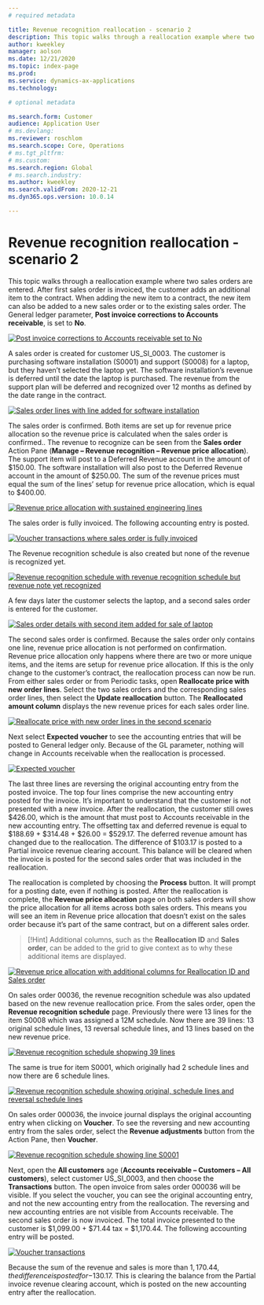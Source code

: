 ```yaml
---
# required metadata

title: Revenue recognition reallocation - scenario 2
description: This topic walks through a reallocation example where two sales orders are entered. After first sales order is invoiced, the customer adds an additional item to the contract. When adding the new item to a contract, the new item can also be added to a new sales order or to the existing sales order. 
author: kweekley
manager: aolson
ms.date: 12/21/2020
ms.topic: index-page
ms.prod: 
ms.service: dynamics-ax-applications
ms.technology: 

# optional metadata

ms.search.form: Customer
audience: Application User
# ms.devlang: 
ms.reviewer: roschlom
ms.search.scope: Core, Operations
# ms.tgt_pltfrm: 
# ms.custom: 
ms.search.region: Global 
# ms.search.industry: 
ms.author: kweekley
ms.search.validFrom: 2020-12-21
ms.dyn365.ops.version: 10.0.14

---
```


# Revenue recognition reallocation - scenario 2

This topic walks through a reallocation example where two sales orders are entered. After first sales order is invoiced, the customer adds an additional item to the contract. When adding the new item to a contract, the new item can also be added to a new sales order or to the existing sales order.
The General ledger parameter, **Post invoice corrections to Accounts receivable**, is set to **No**.

[![Post invoice corrections to Accounts receivable set to No](./media/12_rev-rec-scenarios.png)](./media/12_rev-rec-scenarios.png)

A sales order is created for customer US_SI_0003. The customer is purchasing software installation (S0001) and support (S0008) for a laptop, but they haven’t selected the laptop yet. The software installation’s revenue is deferred until the date the laptop is purchased. The revenue from the support plan will be deferred and recognized over 12 months as defined by the date range in the contract. 

[![Sales order lines with line added for software installation](./media/13_rev-rec-scenarios.png)](./media/13_rev-rec-scenarios.png)

The sales order is confirmed. Both items are set up for revenue price allocation so the revenue price is calculated when the sales order is confirmed.. The revenue to recognize can be seen from the **Sales order** Action Pane (**Manage – Revenue recognition – Revenue price allocation**). The support item will post to a Deferred Revenue account in the amount of $150.00. The software installation will also post to the Deferred Revenue account in the amount of $250.00.  The sum of the revenue prices must equal the sum of the lines’ setup for revenue price allocation, which is equal to $400.00. 

[![Revenue price allocation with sustained engineering lines](./media/14_rev-rec-scenarios.png)](./media/14_rev-rec-scenarios.png)

The sales order is fully invoiced.  The following accounting entry is posted.

[![Voucher transactions where sales order is fully invoiced](./media/15_rev-rec-scenarios.png)](./media/15_rev-rec-scenarios.png)

The Revenue recognition schedule is also created but none of the revenue is recognized yet. 

[![Revenue recognition schedule with revenue recognition schedule but revenue note yet recognized](./media/16_rev-rec-scenarios.png)](./media/16_rev-rec-scenarios.png)

A few days later the customer selects the laptop, and a second sales order is entered for the customer.

[![Sales order details with second item added for sale of laptop](./media/17_rev-rec-scenarios.png)](./media/17_rev-rec-scenarios.png)

The second sales order is confirmed. Because the sales order only contains one line, revenue price allocation is not performed on confirmation. Revenue price allocation only happens where there are two or more unique items, and the items are setup for revenue price allocation.
If this is the only change to the customer’s contract, the reallocation process can now be run. From either sales order or from Periodic tasks, open **Reallocate price with new order lines**.  Select the two sales orders and the corresponding sales order lines, then select the **Update reallocation** button.  The **Reallocated amount column** displays the new revenue prices for each sales order line.

[![Reallocate price with new order lines in the second scenario](./media/18_rev-rec-scenarios.png)](./media/18_rev-rec-scenarios.png)

Next select **Expected voucher** to see the accounting entries that will be posted to General ledger only. Because of the GL parameter, nothing will change in Accounts receivable when the reallocation is processed.
 
[![Expected voucher](./media/19_rev-rec-scenarios.png)](./media/19_rev-rec-scenarios.png)

The last three lines are reversing the original accounting entry from the posted invoice. 
The top four lines comprise the new accounting entry posted for the invoice. It’s important to understand that the customer is not presented with a new invoice. After the reallocation, the customer still owes $426.00, which is the amount that must post to Accounts receivable in the new accounting entry.  The offsetting tax and deferred revenue is equal to $188.69 + $314.48 + $26.00 = $529.17. The deferred revenue amount has changed due to the reallocation. The difference of $103.17 is posted to a Partial invoice revenue clearing account.  This balance will be cleared when the invoice is posted for the second sales order that was included in the reallocation. 

The reallocation is completed by choosing the **Process** button.  It will prompt for a posting date, even if nothing is posted. After the reallocation is complete, the **Revenue price allocation** page on both sales orders will show the price allocation for all items across both sales orders. This means you will see an item in Revenue price allocation that doesn’t exist on the sales order because it’s part of the same contract, but on a different sales order.  

> [!Hint]
> Additional columns, such as the **Reallocation ID** and **Sales order**, can be added to the grid to give context as to why these additional items are displayed.  

[![Revenue price allocation with additional columns for Reallocation ID and Sales order](./media/20_rev-rec-scenarios.png)](./media/20_rev-rec-scenarios.png)

On sales order 00036, the revenue recognition schedule was also updated based on the new revenue reallocation price.  From the sales order, open the **Revenue recognition schedule** page.  Previously there were 13 lines for the item S0008 which was assigned a 12M schedule. Now there are 39 lines: 13 original schedule lines, 13 reversal schedule lines, and 13 lines based on the new revenue price.  

[![Revenue recognition schedule shopwing 39 lines](./media/21_rev-rec-scenarios.png)](./media/21_rev-rec-scenarios.png)

The same is true for item S0001, which originally had 2 schedule lines and now there are 6 schedule lines.

[![Revenue recognition schedule showing original, schedule lines and reversal schedule lines](./media/22_rev-rec-scenarios.png)](./media/22_rev-rec-scenarios.png)

On sales order 000036, the invoice journal displays the original accounting entry when clicking on **Voucher**. To see the reversing and new accounting entry from the sales order, select the **Revenue adjustments** button from the Action Pane, then **Voucher**.  

[![Revenue recognition schedule showing line S0001](./media/23_rev-rec-scenarios.png)](./media/23_rev-rec-scenarios.png)

Next, open the **All customers** age (**Accounts receivable – Customers – All customers**), select customer US_SI_0003, and then choose the **Transactions** button. The open invoice from sales order 000036 will be visible.  If you select the voucher, you can see the original accounting entry, and not the new accounting entry from the reallocation.  The reversing and new accounting entries are not visible from Accounts receivable. 
The second sales order is now invoiced. The total invoice presented to the customer is $1,099.00 + $71.44 tax = $1,170.44.  The following accounting entry will be posted.

[![Voucher transactions](./media/24_rev-rec-scenarios.png)](./media/24_rev-rec-scenarios.png)

Because the sum of the revenue and sales is more than $1,170.44, the difference is posted for -$130.17.  This is clearing the balance from the Partial invoice revenue clearing account, which is posted on the new accounting entry after the reallocation.

